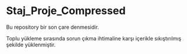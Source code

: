 # Staj_Proje_Compressed

Bu repository bir son çare denmesidir.

Toplu yükleme sırasında sorun çıkma ihtimaline karşı içerikle sıkıştırılmış şekilde yüklenmiştir.

